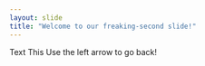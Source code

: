```yaml
---
layout: slide
title: "Welcome to our freaking-second slide!"
---
```

Text This
Use the left arrow to go back!
